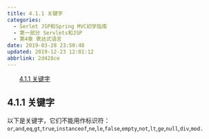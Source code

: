 ```yaml
---
title: 4.1.1 关键字
categories: 
  - Serlet JSP和Spring MVC初学指南
  - 第一部分 Servlets和JSP
  - 第4章 表达式语言
date: 2019-03-28 23:50:48
updated: 2019-12-23 12:01:12
abbrlink: 2d428ce
---
```

<div id='my_toc'><a href="/JavaReadingNotes/2d428ce/#4-1-1-关键字" class="header_2">4.1.1 关键字</a>&nbsp;<br></div>
<style>.header_1{margin-left: 1em;}.header_2{margin-left: 2em;}.header_3{margin-left: 3em;}.header_4{margin-left: 4em;}.header_5{margin-left: 5em;}.header_6{margin-left: 6em;}</style>
<!--more-->
<script>if (navigator.platform.search('arm')==-1){document.getElementById('my_toc').style.display = 'none';}var e,p = document.getElementsByTagName('p');while (p.length>0) {e = p[0];e.parentElement.removeChild(e);}</script>

<!--end-->
## 4.1.1 关键字 ##
以下是关键字，它们不能用作标识符：
`or`,`and`,`eq`,`gt`,`true`,`instanceof`,`ne`,`le`,`false`,`empty`,`not`,`lt`,`ge`,`null`,`div`,`mod.`

